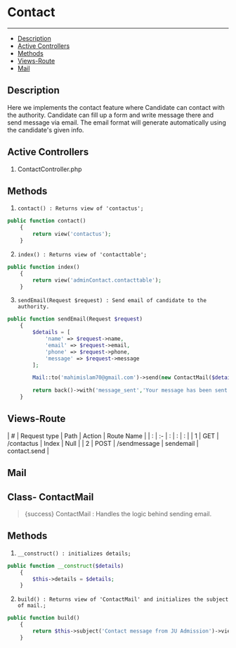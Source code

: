 
# Contact
---
- [Description](#section-1)
- [Active Controllers](#section-2)
- [Methods](#section-3)
- [Views-Route](#section-4)
- [Mail](#section-5)

<a name="section-2"></a>

## Description

Here we implements the contact feature where Candidate can contact with the authority.
Candidate can fill up a form and write message there and send message via email.
The email format will generate automatically using the candidate's given info.

<a name="section-2"></a>

## Active Controllers

1. ContactController.php

<a name="section-3"></a>

## Methods

1. `contact() : Returns view of 'contactus';`

```php
public function contact()
    {
        return view('contactus');
    }
```

2. `index() : Returns view of 'contacttable';`

```php
public function index()
    {
        return view('adminContact.contacttable');
    }
```

3. `sendEmail(Request $request) : Send email of candidate to the authority.`


```php
public function sendEmail(Request $request)
    {
        $details = [
            'name' => $request->name,
            'email' => $request->email,
            'phone' => $request->phone,
            'message' => $request->message
        ];

        Mail::to('mahimislam70@gmail.com')->send(new ContactMail($details));

        return back()->with('message_sent','Your message has been sent successfully.');
    }
```

<a name="section-4"></a>

## Views-Route

| # | Request type   | Path |  Action | Route Name |
| : |   :-   |  :  | : | : |
| 1 | GET | /contactus  | Index | Null |
| 2 | POST  | /sendmessage  | sendemail | contact.send |


<a name="section-5"></a>

## Mail

## Class- ContactMail

> {success} ContactMail : Handles the logic behind sending email.

## Methods

1. `__construct() : initializes details;`

```php
public function __construct($details)
    {
        $this->details = $details;
    }
```

2. `build() : Returns view of 'ContactMail' and initializes the subject of mail.;`

```php
public function build()
    {
        return $this->subject('Contact message from JU Admission')->view('emails.ContactMail');
    }
```
